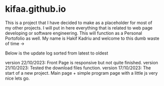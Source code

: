 # kifaa.github.io
This is a project that I have decided to make as a placeholder for most of my other projects. I will put in here everything that is related to web page developing or software engineering. This will function as a Personal Portofolio as well.
My name is Hakif Kadriu and welcome to this dumb waste of time ->



Below is the update log sorted from latest to oldest


version 22/10/2023: Front Page is responsive but not quite finished.
version 21/10/2023: Tested the download files function.
version 17/10/2023: The start of a new project. Main page + simple program page with a little js very nice lets go.
